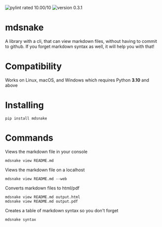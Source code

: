 ![pylint rated 10.00/10](https://img.shields.io/badge/pylint-10.00-green)
![version 0.3.1](https://img.shields.io/badge/version-v0.3.1-green)

# mdsnake

A library with a cli, that can view markdown files, without having to commit to github. If you forget markdown syntax as well, it will help you with that!

# Compatibility

Works on Linux, macOS, and Windows which requires Python **3.10** and above

# Installing

```
pip install mdsnake
```

# Commands

Views the markdown file in your console

```
mdsnake view README.md
```

Views the markdown file on a localhost

```
mdsnake view README.md --web
```

Converts markdown files to html/pdf

```
mdsnake view README.md output.html
mdsnake view README.md output.pdf
```

Creates a table of markdown syntax so you don't forget

```
mdsnake syntax
```